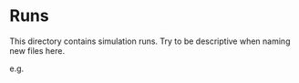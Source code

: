 # Runs
This directory contains simulation runs.
Try to be descriptive when naming new files here.

e.g. 
